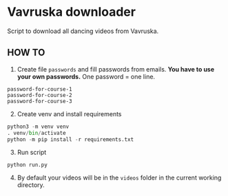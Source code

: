 # Vavruska downloader

Script to download all dancing videos from Vavruska.

## HOW TO
1. Create file `passwords` and fill passwords from emails. **You have to use your own passwords.** One password = one line.
```
password-for-course-1
password-for-course-2
password-for-course-3
```
2. Create venv and install requirements
```python
python3 -m venv venv
. venv/bin/activate
python -m pip install -r requirements.txt
```
3. Run script
```
python run.py
```
4. By default your videos will be in the `videos` folder in the current working directory.